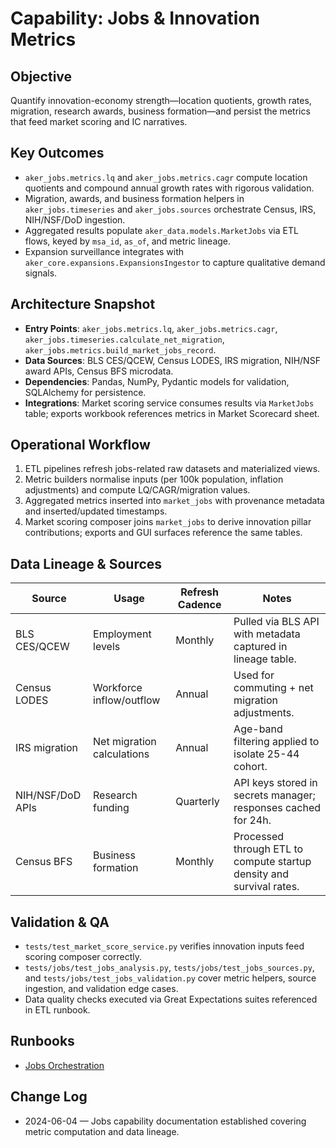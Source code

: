 # Capability: Jobs & Innovation Metrics

## Objective
Quantify innovation-economy strength—location quotients, growth rates, migration, research awards, business formation—and persist the metrics that feed market scoring and IC narratives.

## Key Outcomes
- `aker_jobs.metrics.lq` and `aker_jobs.metrics.cagr` compute location quotients and compound annual growth rates with rigorous validation.
- Migration, awards, and business formation helpers in `aker_jobs.timeseries` and `aker_jobs.sources` orchestrate Census, IRS, NIH/NSF/DoD ingestion.
- Aggregated results populate `aker_data.models.MarketJobs` via ETL flows, keyed by `msa_id`, `as_of`, and metric lineage.
- Expansion surveillance integrates with `aker_core.expansions.ExpansionsIngestor` to capture qualitative demand signals.

## Architecture Snapshot
- **Entry Points**: `aker_jobs.metrics.lq`, `aker_jobs.metrics.cagr`, `aker_jobs.timeseries.calculate_net_migration`, `aker_jobs.metrics.build_market_jobs_record`.
- **Data Sources**: BLS CES/QCEW, Census LODES, IRS migration, NIH/NSF award APIs, Census BFS microdata.
- **Dependencies**: Pandas, NumPy, Pydantic models for validation, SQLAlchemy for persistence.
- **Integrations**: Market scoring service consumes results via `MarketJobs` table; exports workbook references metrics in Market Scorecard sheet.

## Operational Workflow
1. ETL pipelines refresh jobs-related raw datasets and materialized views.
2. Metric builders normalise inputs (per 100k population, inflation adjustments) and compute LQ/CAGR/migration values.
3. Aggregated metrics inserted into `market_jobs` with provenance metadata and inserted/updated timestamps.
4. Market scoring composer joins `market_jobs` to derive innovation pillar contributions; exports and GUI surfaces reference the same tables.

## Data Lineage & Sources
| Source | Usage | Refresh Cadence | Notes |
|--------|-------|-----------------|-------|
| BLS CES/QCEW | Employment levels | Monthly | Pulled via BLS API with metadata captured in lineage table.
| Census LODES | Workforce inflow/outflow | Annual | Used for commuting + net migration adjustments.
| IRS migration | Net migration calculations | Annual | Age-band filtering applied to isolate 25-44 cohort.
| NIH/NSF/DoD APIs | Research funding | Quarterly | API keys stored in secrets manager; responses cached for 24h.
| Census BFS | Business formation | Monthly | Processed through ETL to compute startup density and survival rates.

## Validation & QA
- `tests/test_market_score_service.py` verifies innovation inputs feed scoring composer correctly.
- `tests/jobs/test_jobs_analysis.py`, `tests/jobs/test_jobs_sources.py`, and `tests/jobs/test_jobs_validation.py` cover metric helpers, source ingestion, and validation edge cases.
- Data quality checks executed via Great Expectations suites referenced in ETL runbook.

## Runbooks
- [Jobs Orchestration](../runbooks/jobs-orchestration.md)

## Change Log
- 2024-06-04 — Jobs capability documentation established covering metric computation and data lineage.


